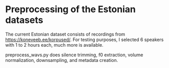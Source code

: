 # Preprocessing of the Estonian datasets

The current Estonian dataset consists of recordings from https://koneveeb.ee/korpused/. For testing purposes, I selected 6 speakers with 1 to 2 hours each, much more is available.

preprocess_wavs.py does silence trimming, f0 extraction, volume normalization, downsampling, and metadata creation.




